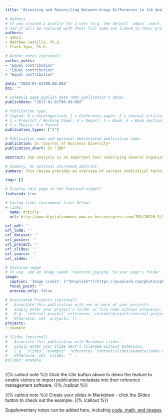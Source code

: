 ```yaml
---
title: "Assessing and Reconciling Between-Group Differences in Job Analysis Ratings"

# Authors
# If you created a profile for a user (e.g. the default `admin` user), write the username (folder name) here 
# and it will be replaced with their full name and linked to their profile.
authors:
- admin
- Matthew Castillo, Ph.D.
- Frank Igou, Ph.D.

# Author notes (optional)
author_notes:
- "Equal contribution"
- "Equal contribution"
- "Equal contribution"

date: "2020-07-01T00:00:00Z"
doi: ""

# Schedule page publish date (NOT publication's date).
publishDate: "2017-01-01T00:00:00Z"

# Publication type.
# Legend: 0 = Uncategorized; 1 = Conference paper; 2 = Journal article;
# 3 = Preprint / Working Paper; 4 = Report; 5 = Book; 6 = Book section;
# 7 = Thesis; 8 = Patent
publication_types: ["2"]

# Publication name and optional abbreviated publication name.
publication: In *Journal of Business Diversity*
publication_short: In *JBD*

abstract: Job analysis is an important tool underlying several organizational functions including performance appraisals, selection, and training. Typical job analyses are conducted with a random, stratified sample of subject matter experts (SMEs). These individuals are often job incumbents who are asked to rate and make judgments concerning the frequency and importance of job tasks. It is presumed that incumbents who perform a job should evaluate it similarly. Accordingly, it may be concerning if there is significant variance in employees’ job analysis ratings depending on what is causing the differences. As such, job analysts must determine if rating differences are legitimate (“real”) or due to error. This review provides an overview of various statistical techniques that can be used to assess the significance of between-group differences in job analysis ratings and how they can be used by job analysis experts to determine the extent to which SME ratings are consistent. In addition to detecting rating differences among SME groups, we also provide practical recommendations for reconciling those differences, if necessary.

# Summary. An optional shortened abstract.
summary: This review provides an overview of various statistical techniques that can be used to assess the significance of between-group differences in job analysis ratings and how they can be used by job analysis experts to determine the extent to which SME ratings are consistent.

tags: []

# Display this page in the Featured widget?
featured: true

# Custom links (uncomment lines below)
# links:
  name: Article
  url: http://www.digitalcommons.www.na-businesspress.com/JBD/JBD20-5/2_CastilloFinal.pdf

url_pdf: ''
url_code: ''
url_dataset: ''
url_poster: ''
url_project: ''
url_slides: ''
url_source: ''
url_video: ''

# Featured image
# To use, add an image named `featured.jpg/png` to your page's folder. 
image:
  caption: 'Image credit: [**Unsplash**](https://unsplash.com/photos/pLCdAaMFLTE)'
  focal_point: ""
  preview_only: false

# Associated Projects (optional).
#   Associate this publication with one or more of your projects.
#   Simply enter your project's folder or file name without extension.
#   E.g. `internal-project` references `content/project/internal-project/index.md`.
#   Otherwise, set `projects: []`.
projects:
- example

# Slides (optional).
#   Associate this publication with Markdown slides.
#   Simply enter your slide deck's filename without extension.
#   E.g. `slides: "example"` references `content/slides/example/index.md`.
#   Otherwise, set `slides: ""`.
#slides: example
---
```


{{% callout note %}}
Click the *Cite* button above to demo the feature to enable visitors to import publication metadata into their reference management software.
{{% /callout %}}

{{% callout note %}}
Create your slides in Markdown - click the *Slides* button to check out the example.
{{% /callout %}}

Supplementary notes can be added here, including [code, math, and images](https://wowchemy.com/docs/writing-markdown-latex/).
